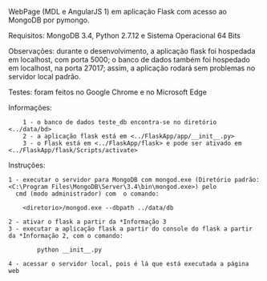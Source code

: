 WebPage (MDL e AngularJS 1) em aplicação Flask com acesso ao MongoDB por pymongo.

Requisitos: MongoDB 3.4, Python 2.7.12 e Sistema Operacional 64 Bits

Observações: durante o desenvolvimento, a aplicação flask foi hospedada em localhost, com porta 5000;
	o banco de dados também foi hospedado em localhost, na porta 27017; assim, a aplicação rodará sem problemas no servidor local padrão.
	
Testes: foram feitos no Google Chrome e no Microsoft Edge

Informações:

		1 - o banco de dados teste_db encontra-se no diretório <../data/bd>
	    2 - a aplicação flask está em <../FlaskApp/app/__init__.py>
	    3 - o Flask está em <../FlaskApp/flask> e pode ser ativado em <../FlaskApp/flask/Scripts/activate>

Instruções: 

	1 - executar o servidor para MongoDB com mongod.exe (Diretório padrão: <C:\Program Files\MongoDB\Server\3.4\bin\mongod.exe>) pelo
      cmd (modo administrador) com 	o comando: 
		 
        <diretorio>/mongod.exe --dbpath ../data/db

	2 - ativar o flask a partir da *Informação 3
	3 - executar a aplicação flask a partir do console do flask a partir da *Informação 2, com o comando:
  
		    python __init__.py
        
	4 - acessar o servidor local, pois é lá que está executada a página web
